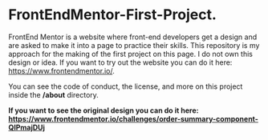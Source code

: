 # FrontEndMentor-First-Project.

FrontEnd Mentor is a website where front-end developers get a design and are asked to make it into a page to practice their skills. This repository is my approach for the making of the first project on this page. I do not own this design or idea. If you want to try out the website you can do it here: https://www.frontendmentor.io/.

You can see the code of conduct, the license, and more on this project inside the **/about** directory. 

**If you want to see the original design you can do it here: https://www.frontendmentor.io/challenges/order-summary-component-QlPmajDUj**
